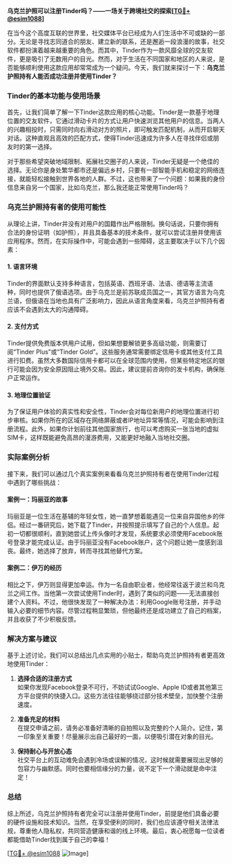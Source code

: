 **乌克兰护照可以注册Tinder吗？——一场关于跨境社交的探索[[TG💪+ @esim1088](https://t.me/s/esim1088)]**

在当今这个高度互联的世界里，社交媒体平台已经成为人们生活中不可或缺的一部分。无论是寻找志同道合的朋友、建立新的联系，还是邂逅一段浪漫的故事，社交软件都扮演着越来越重要的角色。而其中，Tinder作为一款风靡全球的交友软件，更是吸引了无数用户的目光。然而，对于生活在不同国家和地区的人来说，是否能够顺利使用这款应用却常常成为一个疑问。今天，我们就来探讨一下：**乌克兰护照持有人能否成功注册并使用Tinder？**

### Tinder的基本功能与使用场景

首先，让我们简单了解一下Tinder这款应用的核心功能。Tinder是一款基于地理位置的交友软件，它通过滑动卡片的方式让用户快速浏览其他用户的信息。当两人的兴趣相投时，只需同时向右滑动对方的照片，即可触发匹配机制，从而开启聊天对话。这种直观且高效的匹配方式，使得Tinder迅速成为许多人在寻找伴侣或朋友时的第一选择。

对于那些希望突破地域限制、拓展社交圈子的人来说，Tinder无疑是一个绝佳的选择。无论你是身处繁华都市还是偏远乡村，只要有一部智能手机和稳定的网络连接，就能轻松接触到世界各地的人群。不过，这也带来了一个问题：如果我的身份信息来自另一个国家，比如乌克兰，那么我还能正常使用Tinder吗？

### 乌克兰护照持有者的使用可能性

从理论上讲，Tinder并没有对用户的国籍作出严格限制。换句话说，只要你拥有合法的身份证明（如护照），并且具备基本的技术条件，就可以尝试注册并使用该应用程序。然而，在实际操作中，可能会遇到一些障碍，这主要取决于以下几个因素：

#### 1. **语言环境**
Tinder的界面默认支持多种语言，包括英语、西班牙语、法语、德语等主流语种，同时也提供了俄语选项。由于乌克兰是前苏联成员国之一，其官方语言为乌克兰语，但俄语在当地也具有广泛影响力，因此从语言角度来看，乌克兰护照持有者应该不会遇到太大的沟通障碍。

#### 2. **支付方式**
Tinder提供免费版本供用户试用，但如果想要解锁更多高级功能，则需要订阅“Tinder Plus”或“Tinder Gold”。这些服务通常需要绑定信用卡或其他支付工具进行扣费。虽然大多数国际信用卡都可以在全球范围内使用，但某些特定地区的银行可能会因为安全原因阻止境外交易。因此，建议提前咨询你的发卡机构，确保账户正常运作。

#### 3. **地理位置验证**
为了保证用户体验的真实性和安全性，Tinder会对每位新用户的地理位置进行初步审核。如果你所在的区域存在网络屏蔽或者IP地址异常等情况，可能会影响到注册流程。此外，如果你计划前往其他国家旅行，也可以考虑购买一张当地的虚拟SIM卡，这样既能避免高昂的漫游费用，又能更好地融入当地社交圈。

### 实际案例分析

接下来，我们可以通过几个真实案例来看看乌克兰护照持有者在使用Tinder过程中遇到了哪些挑战：

#### 案例一：玛丽亚的故事
玛丽亚是一位生活在基辅的年轻女性，她一直梦想着能遇见一位来自异国他乡的伴侣。经过一番研究后，她下载了Tinder，并按照提示填写了自己的个人信息。起初一切都很顺利，直到她尝试上传头像时才发现，系统要求必须使用Facebook账号登录才能完成认证。由于玛丽亚没有Facebook账户，这个问题让她一度感到沮丧。最终，她选择了放弃，转而寻找其他替代方案。

#### 案例二：伊万的经历
相比之下，伊万则显得更加幸运。作为一名自由职业者，他经常往返于波兰和乌克兰之间工作。当他第一次尝试使用Tinder时，遇到了类似的问题——无法直接创建个人资料。不过，他很快发现了一种解决办法：利用Google账号注册，并手动输入必要的细节内容。尽管过程稍显繁琐，但他最终还是成功建立了自己的档案，并且收获了不少积极反馈。

### 解决方案与建议

基于上述讨论，我们可以总结出几点实用的小贴士，帮助乌克兰护照持有者更高效地使用Tinder：

1. **选择合适的注册方式**  
   如果你发现Facebook登录不可行，不妨试试Google、Apple ID或者其他第三方平台提供的快捷入口。这些方法往往能够绕过部分技术壁垒，加快整个注册速度。

2. **准备充足的材料**  
   在提交申请之前，请务必准备好清晰的自拍照以及完整的个人简介。记住，第一印象至关重要！尽量展示出自己最好的一面，以便吸引潜在对象的目光。

3. **保持耐心与开放心态**  
   社交平台上的互动难免会遇到冷场或误解的情况，这时候就需要展现出足够的包容力与幽默感。同时也要相信缘分的力量，说不定下一个滑动就是命中注定！

### 总结

综上所述，乌克兰护照持有者完全可以注册并使用Tinder，前提是他们具备必要的硬件设施和技术知识。当然，在享受便利的同时，我们也应该遵守相关法律法规，尊重他人隐私权，共同营造健康和谐的线上环境。最后，衷心祝愿每一位读者都能借助Tinder找到属于自己的幸福！

[[TG💪+ @esim1088](https://t.me/s/esim1088) ![Image](https://i.postimg.cc/4NQfJmqS/Snipaste-2025-05-13-00-14-12.png)]